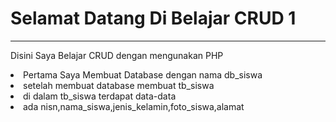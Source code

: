 <h1>Selamat Datang Di Belajar CRUD 1</h1>
<hr>
<p>Disini Saya Belajar CRUD dengan mengunakan PHP</p>
<li>Pertama Saya Membuat Database dengan nama db_siswa</li>
<li>setelah membuat database membuat tb_siswa</li>
<li>di dalam tb_siswa terdapat data-data</li>
<li>ada nisn,nama_siswa,jenis_kelamin,foto_siswa,alamat</li>
